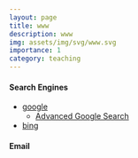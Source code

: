 ```yaml
---
layout: page
title: www
description: www
img: assets/img/svg/www.svg
importance: 1
category: teaching
---
```


#### Search Engines

- [google](https://www.google.com/)
  * [Advanced Google Search](https://ahrefs.com/blog/google-advanced-search-operators/)
- [bing](https://www.bing.com/)

#### Email

